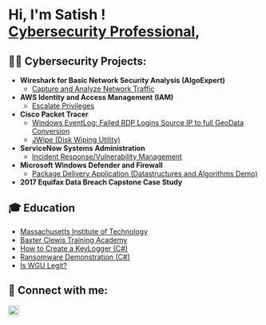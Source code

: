<h1>Hi, I'm Satish ! <br/><a href="https://www.linkedin.com/in/satish-soobrian-2388b7243">Cybersecurity Professional</a>,

<h2>👨‍💻 Cybersecurity Projects:</h2>

- <b>Wireshark for Basic Network Security Analysis (AlgoExpert)</b>
  - [Capture and Analyze Network Traffic](https://github.com/Ssoobrian90/wireshark)
- <b>AWS Identity and Access Management (IAM)</b>
  - [Escalate Privileges ](https://github.com/Ssoobrian90/aws) 
- <b>Cisco Packet Tracer</b>
  - [Windows EventLog: Failed RDP Logins Source IP to full GeoData Conversion](https://github.com/joshmadakor1/Sentinel-Lab)
  - [JWipe (Disk Wiping Utility)](https://github.com/joshmadakor1/Jwipe.PowerShell)
- <b>ServiceNow Systems Administration</b>
  - [Incident Response/Vulnerability Management](https://github.com/Ssoobrian90/ServiceNow)
- <b>Microsoft Windows Defender and Firewall </b>
  - [Package Delivery Application (Datastructures and Algorithms Demo)](https://github.com/joshmadakor1/Package-Delivery-Pathfinding-Algorithm)
- <b>2017 Equifax Data Breach Capstone Case Study</b>

<h2>🎓 Education </h2>

- [Massachusetts Institute of Technology](https://certificates.emeritus.org/c68b0ce0-87b8-4a07-a7cd-9f56aa933d73#gs.7xiiey)
- [Baxter Clewis Training Academy](https://imgur.com/undefined)
- [How to Create a KeyLogger (C#)](https://www.youtube.com/watch?v=N-L9hklSlNk)
- [Ransomware Demonstration (C#)](https://www.youtube.com/watch?v=OfvdQeh79s0)
- [Is WGU Legit?](https://www.youtube.com/watch?v=E2MwRWxDBkA)

<h2> 🤳 Connect with me:</h2>


[<img align="left" alt="JoshMadakor | LinkedIn" width="22px" src="https://cdn.jsdelivr.net/npm/simple-icons@v3/icons/linkedin.svg" />][linkedin]

[linkedin]: https://linkedin.com/in/satish-soobrian-2388b7243

<!--
**joshmadakor1/joshmadakor1** is a ✨ _special_ ✨ repository because its `README.md` (this file) appears on your GitHub profile.

Here are some ideas to get you started:

- 🔭 I’m currently working on ...
- 🌱 I’m currently learning ...
- 👯 I’m looking to collaborate on ...
- 🤔 I’m looking for help with ...
- 💬 Ask me about ...
- 📫 How to reach me: ...
- 😄 Pronouns: ...
- ⚡ Fun fact: ...
-->

